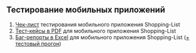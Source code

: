 ## Тестирование мобильных приложений
1. [Чек-лист](https://docs.google.com/spreadsheets/d/130ICMcose0uJOEB3rrK_9Mp-2dd3oH3-SNuV4Gxxznk/edit?usp=sharing) тестирования мобильного приложения Shopping-List
2. [Тест-кейсы в PDF](https://github.com/DariaBakhtina/mobile/blob/main/Тест-кейсы%20моб.%20приложения.pdf) для мобильного приложения Shopping-List
3. [Баг-репорты в Excel](https://github.com/DariaBakhtina/mobile/blob/main/Баг-репорты%20-%20моб.%20приложение.xlsx) для мобильного приложения Shopping-List ([+ тестовый прогон](https://github.com/DariaBakhtina/mobile/blob/main/Тест-ран%20-%20мобильное%20приложение.pdf))
